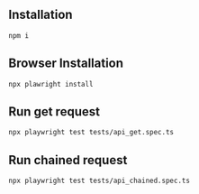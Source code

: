 ## Installation
`npm i`

## Browser Installation
`npx plawright install`

## Run get request
`npx playwright test tests/api_get.spec.ts`

## Run chained request
`npx playwright test tests/api_chained.spec.ts`
